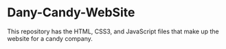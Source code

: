# Dany-Candy-WebSite
 This repository has the HTML, CSS3, and JavaScript files that make up the website for a candy company.
